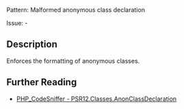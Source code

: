 Pattern: Malformed anonymous class declaration

Issue: -

## Description

Enforces the formatting of anonymous classes.

## Further Reading

* [PHP_CodeSniffer - PSR12.Classes.AnonClassDeclaration](https://github.com/squizlabs/PHP_CodeSniffer/blob/master/src/Standards/PSR12/Sniffs/Classes/AnonClassDeclarationSniff.php)
